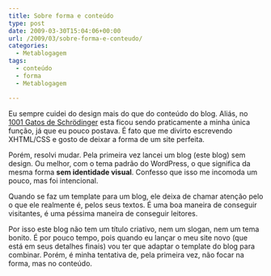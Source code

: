 ```yaml
---
title: Sobre forma e conteúdo
type: post
date: 2009-03-30T15:04:06+00:00
url: /2009/03/sobre-forma-e-conteudo/
categories:
  - Metablogagem
tags:
  - conteúdo
  - forma
  - Metablogagem

---
```

Eu sempre cuidei do design mais do que do conteúdo do blog. Aliás, no [1001 Gatos de Schrödinger][1] esta ficou sendo praticamente a minha única função, já que eu pouco postava. É fato que me divirto escrevendo XHTML/CSS e gosto de deixar a forma de um site perfeita.

Porém, resolvi mudar. Pela primeira vez lancei um blog (este blog) sem design. Ou melhor, com o tema padrão do WordPress, o que significa da mesma forma **sem identidade visual**. Confesso que isso me incomoda um pouco, mas foi intencional.

Quando se faz um template para um blog, ele deixa de chamar atenção pelo o que ele realmente é, pelos seus textos. É uma boa maneira de conseguir visitantes, é uma péssima maneira de conseguir leitores.

Por isso este blog não tem um título criativo, nem um slogan, nem um tema bonito. É por pouco tempo, pois quando eu lançar o meu site novo (que está em seus detalhes finais) vou ter que adaptar o template do blog para combinar. Porém, é minha tentativa de, pela primeira vez, não focar na forma, mas no conteúdo.

 [1]: http://1001gatos.org/
